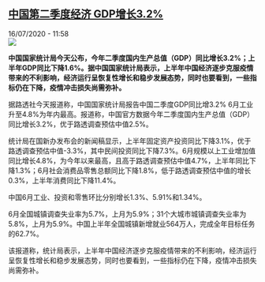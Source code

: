<!--1594896876000-->
[中国第二季度经济 GDP增长3.2%](http://www.rfi.fr//cn/%E4%B8%AD%E5%9B%BD/20200716-%E4%B8%AD%E5%9B%BD%E7%AC%AC%E4%BA%8C%E5%AD%A3%E5%BA%A6%E7%BB%8F%E6%B5%8E-gdp%E5%A2%9E%E9%95%BF3-2)
------

<div>16/07/2020 - 11:58</div><img src="https://s.rfi.fr/media/display/0fa3c0d6-10f5-11ea-864b-005056a964fe/w:310/p:16x9/zgjj.jpg"><p><strong>中国国家统计局今天公布，今年二季度国内生产总值（GDP）同比增长3.2%；上半年GDP同比下降1.6%。据中国国家统计局表示，上半年中国经济逐步克服疫情带来的不利影响，经济运行呈恢复性增长和稳步发展态势，同时也要看到，一些指标仍在下降，疫情冲击损失尚需弥补。</strong></p><div class="t-content__body u-clearfix"><div class="m-interstitial"></div><p>据路透社今天报道称，中国国家统计局报告中国二季度GDP同比增3.2% 6月工业升至4.8%为年内最高。报道称，中国官方数据今年二季度国内生产总值（GDP）同比增长3.2%，优于路透调查预估中值2.5%。</p><p>统计局在国新办发布会的新闻稿显示，上半年固定资产投资同比下降3.1%，优于路透调查预估中值-3.3%，其中民间投资同比下降7.3%。6月规模以上工业增加值同比增长4.8%，为今年以来最高，且高于路透调查预估中值4.7%，上半年同比下降1.3%；6月社会消费品零售总额同比下降1.8%，低于路透调查预估中值的增长0.3%，上半年消费同比下降11.4%。</p><p>中国6月工业、投资和零售环比分别增长1.3%、5.91%和1.34%。</p><p>6月全国城镇调查失业率为5.7%，上月为5.9%；31个大城市城镇调查失业率为5.8%，上月为5.9%。中国上半年全国城镇新增就业564万人，完成全年目标任务的62.7%。</p><p>该报道称，统计局表示，上半年中国经济逐步克服疫情带来的不利影响，经济运行呈恢复性增长和稳步发展态势，同时也要看到，一些指标仍在下降，疫情冲击损失尚需弥补。</p><div class="o-self-promo o-self-promo--nl o-self-promo--hidden" data-selfpromo-newsletter></div><div class="o-self-promo o-self-promo--app o-self-promo--hidden" data-selfpromo-app></div></div>
